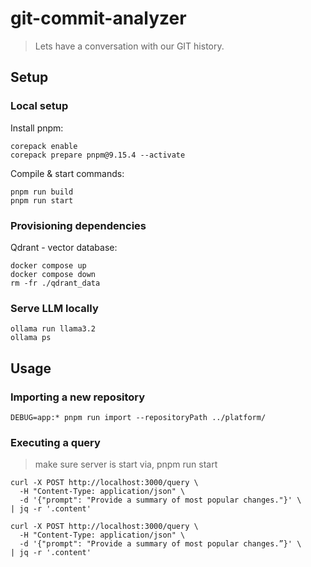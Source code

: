 # git-commit-analyzer

> Lets have a conversation with our GIT history.

## Setup

### Local setup

Install pnpm:

```
corepack enable
corepack prepare pnpm@9.15.4 --activate
```

Compile & start commands:

```
pnpm run build
pnpm run start
```

### Provisioning dependencies

Qdrant - vector database:

```
docker compose up
docker compose down
rm -fr ./qdrant_data
```

### Serve LLM locally

```
ollama run llama3.2
ollama ps
```

## Usage

### Importing a new repository

```
DEBUG=app:* pnpm run import --repositoryPath ../platform/
```

### Executing a query

> make sure server is start
> via, pnpm run start

```
curl -X POST http://localhost:3000/query \
  -H "Content-Type: application/json" \
  -d '{"prompt": "Provide a summary of most popular changes."}' \
| jq -r '.content'
```

```
curl -X POST http://localhost:3000/query \
  -H "Content-Type: application/json" \
  -d '{"prompt": "Provide a summary of most popular changes.”}' \
| jq -r '.content'
```
